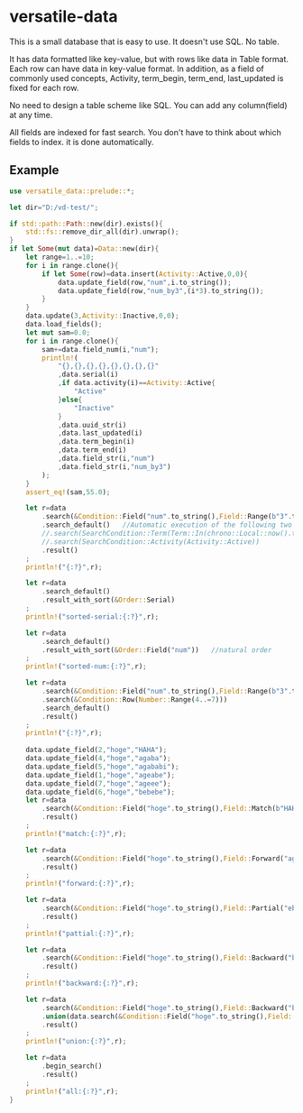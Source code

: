 # versatile-data

This is a small database that is easy to use.
It doesn't use SQL.
No table.

It has data formatted like key-value, but with rows like data in Table format. Each row can have data in key-value format.
In addition, as a field of commonly used concepts,
Activity, term_begin, term_end, last_updated
is fixed for each row.

No need to design a table scheme like SQL.
You can add any column(field) at any time.

All fields are indexed for fast search.
You don't have to think about which fields to index. it is done automatically.

## Example

```rust
use versatile_data::prelude::*;

let dir="D:/vd-test/";

if std::path::Path::new(dir).exists(){
    std::fs::remove_dir_all(dir).unwrap();
}
if let Some(mut data)=Data::new(dir){
    let range=1..=10;
    for i in range.clone(){
        if let Some(row)=data.insert(Activity::Active,0,0){
            data.update_field(row,"num",i.to_string());
            data.update_field(row,"num_by3",(i*3).to_string());
        }
    }
    data.update(3,Activity::Inactive,0,0);
    data.load_fields();
    let mut sam=0.0;
    for i in range.clone(){
        sam+=data.field_num(i,"num");
        println!(
            "{},{},{},{},{},{},{},{}"
            ,data.serial(i)
            ,if data.activity(i)==Activity::Active{
                "Active"
            }else{
                "Inactive"
            }
            ,data.uuid_str(i)
            ,data.last_updated(i)
            ,data.term_begin(i)
            ,data.term_end(i)
            ,data.field_str(i,"num")
            ,data.field_str(i,"num_by3")
        );
    }
    assert_eq!(sam,55.0);

    let r=data
        .search(&Condition::Field("num".to_string(),Field::Range(b"3".to_vec(),b"8".to_vec())))
        .search_default()   //Automatic execution of the following two lines
        //.search(SearchCondition::Term(Term::In(chrono::Local::now().timestamp())))
        //.search(SearchCondition::Activity(Activity::Active))
        .result()
    ;
    println!("{:?}",r);

    let r=data
        .search_default() 
        .result_with_sort(&Order::Serial)
    ;
    println!("sorted-serial:{:?}",r);

    let r=data
        .search_default() 
        .result_with_sort(&Order::Field("num"))   //natural order
    ;
    println!("sorted-num:{:?}",r);

    let r=data
        .search(&Condition::Field("num".to_string(),Field::Range(b"3".to_vec(),b"8".to_vec())))
        .search(&Condition::Row(Number::Range(4..=7)))
        .search_default()
        .result()
    ;
    println!("{:?}",r);
    
    data.update_field(2,"hoge","HAHA");
    data.update_field(4,"hoge","agaba");
    data.update_field(5,"hoge","agababi");
    data.update_field(1,"hoge","ageabe");
    data.update_field(7,"hoge","ageee");
    data.update_field(6,"hoge","bebebe");
    let r=data
        .search(&Condition::Field("hoge".to_string(),Field::Match(b"HAHA".to_vec())))
        .result()
    ;
    println!("match:{:?}",r);

    let r=data
        .search(&Condition::Field("hoge".to_string(),Field::Forward("age".to_string())))
        .result()
    ;
    println!("forward:{:?}",r);

    let r=data
        .search(&Condition::Field("hoge".to_string(),Field::Partial("eb".to_string())))
        .result()
    ;
    println!("pattial:{:?}",r);

    let r=data
        .search(&Condition::Field("hoge".to_string(),Field::Backward("be".to_string())))
        .result()
    ;
    println!("backward:{:?}",r);

    let r=data
        .search(&Condition::Field("hoge".to_string(),Field::Backward("be".to_string())))
        .union(data.search(&Condition::Field("hoge".to_string(),Field::Match(b"HAHA".to_vec()))))
        .result()
    ;
    println!("union:{:?}",r);

    let r=data
        .begin_search()
        .result()
    ;
    println!("all:{:?}",r);
}
```